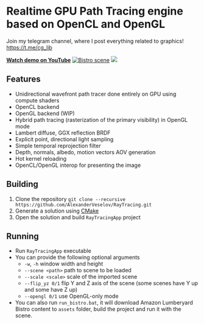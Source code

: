 # Realtime GPU Path Tracing engine based on OpenCL and OpenGL

Join my telegram channel, where I post everything related to graphics!
https://t.me/cg_lib

[**Watch demo on YouTube**](https://youtu.be/UIjra1T7ilI)
[![Bistro scene](screenshots/Bistro.png)](https://youtu.be/UIjra1T7ilI)
![](screenshots/SanMiguel.png)

## Features
* Unidirectional wavefront path tracer done entirely on GPU using compute shaders
* OpenCL backend
* OpenGL backend (WIP)
* Hybrid path tracing (rasterization of the primary visibility) in OpenGL mode
* Lambert diffuse, GGX reflection BRDF
* Explicit point, directional light sampling
* Simple temporal reprojection filter
* Depth, normals, albedo, motion vectors AOV generation
* Hot kernel reloading
* OpenCL/OpenGL interop for presenting the image

## Building
1. Clone the repository `git clone --recursive https://github.com/AlexanderVeselov/RayTracing.git`
2. Generate a solution using [CMake](https://cmake.org/download/)
3. Open the solution and build `RayTracingApp` project

## Running
* Run `RayTracingApp` executable
* You can provide the following optional arguments
    * `-w`, `-h` window width and height
    * `--scene <path>` path to scene to be loaded
    * `--scale <scale>` scale of the imported scene
    * `--flip_yz 0/1` flip Y and Z axis of the scene (some scenes have Y up and some have Z up)
    * `--opengl 0/1` use OpenGL-only mode
 * You can also run `run_bistro.bat`, it will download Amazon Lumberyard Bistro content to `assets` folder, build the project and run it with the scene.
